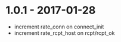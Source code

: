 
# 1.0.1 - 2017-01-28

- increment rate_conn on connect_init
- increment rate_rcpt_host on rcpt/rcpt_ok

